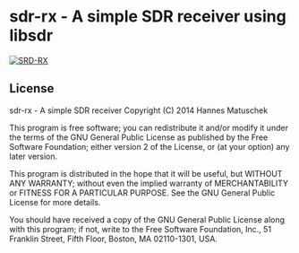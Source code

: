 # sdr-rx - A simple SDR receiver using libsdr

<a href="http://de.tinypic.com?ref=2jb2qfb" target="_blank"><img src="http://i61.tinypic.com/2jb2qfb.png" border="0" alt="SRD-RX"></a>

## License

sdr-rx - A simple SDR receiver
Copyright (C) 2014 Hannes Matuschek

This program is free software; you can redistribute it and/or
modify it under the terms of the GNU General Public License
as published by the Free Software Foundation; either version 2
of the License, or (at your option) any later version.

This program is distributed in the hope that it will be useful,
but WITHOUT ANY WARRANTY; without even the implied warranty of
MERCHANTABILITY or FITNESS FOR A PARTICULAR PURPOSE.  See the
GNU General Public License for more details.

You should have received a copy of the GNU General Public License
along with this program; if not, write to the Free Software
Foundation, Inc., 51 Franklin Street, Fifth Floor, Boston, MA  02110-1301, USA.

